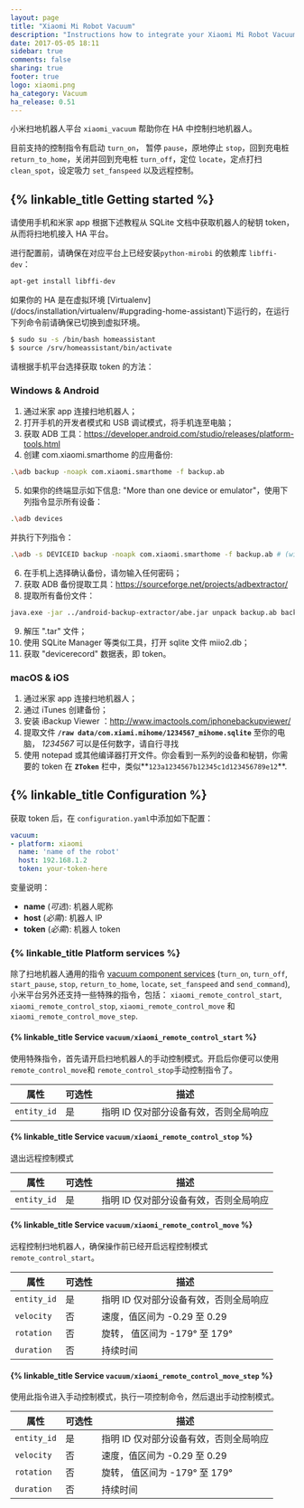 ```yaml
---
layout: page
title: "Xiaomi Mi Robot Vacuum"
description: "Instructions how to integrate your Xiaomi Mi Robot Vacuum within Home Assistant."
date: 2017-05-05 18:11
sidebar: true
comments: false
sharing: true
footer: true
logo: xiaomi.png
ha_category: Vacuum
ha_release: 0.51
---
```


小米扫地机器人平台 `xiaomi_vacuum` 帮助你在 HA 中控制扫地机器人。

目前支持的控制指令有启动 `turn_on`， 暂停 `pause`，原地停止 `stop`，回到充电桩 `return_to_home`，关闭并回到充电桩 `turn_off`，定位 `locate`，定点打扫 `clean_spot`，设定吸力 `set_fanspeed` 以及远程控制。

## {% linkable_title Getting started %}

请使用手机和米家 app 根据下述教程从 SQLite 文档中获取机器人的秘钥 token，从而将扫地机接入 HA 平台。

进行配置前，请确保在对应平台上已经安装`python-mirobi` 的依赖库 `libffi-dev`：

```bash
apt-get install libffi-dev
```

<p class='note warning'>
如果你的 HA 是在虚拟环境 [Virtualenv](/docs/installation/virtualenv/#upgrading-home-assistant)下运行的，在运行下列命令前请确保已切换到虚拟环境。</p>

```bash
$ sudo su -s /bin/bash homeassistant
$ source /srv/homeassistant/bin/activate
```

请根据手机平台选择获取 token 的方法：

### Windows & Android
1. 通过米家 app 连接扫地机器人；
2. 打开手机的开发者模式和 USB 调试模式，将手机连至电脑；
3. 获取 ADB 工具：https://developer.android.com/studio/releases/platform-tools.html
4. 创建 com.xiaomi.smarthome 的应用备份:

```bash
.\adb backup -noapk com.xiaomi.smarthome -f backup.ab
```
5. 如果你的终端显示如下信息: "More than one device or emulator"，使用下列指令显示所有设备：
```bash
.\adb devices
```
并执行下列指令：

```bash
.\adb -s DEVICEID backup -noapk com.xiaomi.smarthome -f backup.ab # (with DEVICEID the device id from the previous command)
```
6. 在手机上选择确认备份，请勿输入任何密码；
7. 获取 ADB 备份提取工具：https://sourceforge.net/projects/adbextractor/
8. 提取所有备份文件：

```bash
java.exe -jar ../android-backup-extractor/abe.jar unpack backup.ab backup.tar ""
```
9. 解压 ".tar" 文件；
10. 使用 SQLite Manager 等类似工具，打开 sqlite 文件 miio2.db；
11. 获取 "devicerecord" 数据表，即 token。


### macOS & iOS
1. 通过米家 app 连接扫地机器人；
2. 通过 iTunes 创建备份；
3. 安装 iBackup Viewer ：http://www.imactools.com/iphonebackupviewer/
4. 提取文件 **`/raw data/com.xiami.mihome/1234567_mihome.sqlite`** 至你的电脑， _1234567_ 可以是任何数字，请自行寻找
5. 使用 notepad 或其他编译器打开文件。你会看到一系列的设备和秘钥，你需要的 token 在 **`ZToken`** 栏中，类似**`123a1234567b12345c1d123456789e12`**.

## {% linkable_title Configuration %}
获取 token 后，在 `configuration.yaml`中添加如下配置：

```yaml
vacuum:
- platform: xiaomi
  name: 'name of the robot'
  host: 192.168.1.2
  token: your-token-here
```

变量说明：
- **name** (*可选*): 机器人昵称
- **host** (*必需*): 机器人 IP
- **token** (*必需*): 机器人 token

### {% linkable_title Platform services %}

除了扫地机器人通用的指令 [vacuum component services](/components/vacuum#component-services) (`turn_on`, `turn_off`, `start_pause`, `stop`, `return_to_home`, `locate`, `set_fanspeed` and `send_command`), 小米平台另外还支持一些特殊的指令，包括：
`xiaomi_remote_control_start`, `xiaomi_remote_control_stop`, `xiaomi_remote_control_move` 和 `xiaomi_remote_control_move_step`.

#### {% linkable_title Service `vacuum/xiaomi_remote_control_start` %}

使用特殊指令，首先请开启扫地机器人的手动控制模式。开启后你便可以使用`remote_control_move`和 `remote_control_stop`手动控制指令了。

| 属性    | 可选性 | 描述                                           |
|---------------------------|----------|-------------------------------------------------------|
| `entity_id`               |      是 | 指明 ID 仅对部分设备有效，否则全局响应        |

#### {% linkable_title Service `vacuum/xiaomi_remote_control_stop` %}

退出远程控制模式

| 属性    | 可选性 | 描述                                           |
|---------------------------|----------|-------------------------------------------------------|
| `entity_id`               |      是 | 指明 ID 仅对部分设备有效，否则全局响应        |

#### {% linkable_title Service `vacuum/xiaomi_remote_control_move` %}

远程控制扫地机器人，确保操作前已经开启远程控制模式 `remote_control_start`。

| 属性    | 可选性 | 描述                                           |
|---------------------------|----------|-------------------------------------------------------|
| `entity_id`               |      是 | 指明 ID 仅对部分设备有效，否则全局响应        |
| `velocity`                |       否 | 速度，值区间为 -0.29 至 0.29                        |
| `rotation`                |       否 | 旋转， 值区间为 -179° 至 179°       |
| `duration`                |       否 | 持续时间     |


#### {% linkable_title Service `vacuum/xiaomi_remote_control_move_step` %}

使用此指令进入手动控制模式，执行一项控制命令，然后退出手动控制模式。

| 属性    | 可选性 | 描述                                           |
|---------------------------|----------|-------------------------------------------------------|
| `entity_id`               |      是 | 指明 ID 仅对部分设备有效，否则全局响应        |
| `velocity`                |       否 | 速度，值区间为 -0.29 至 0.29                        |
| `rotation`                |       否 | 旋转， 值区间为 -179° 至 179°        |
| `duration`                |       否 | 持续时间     |


